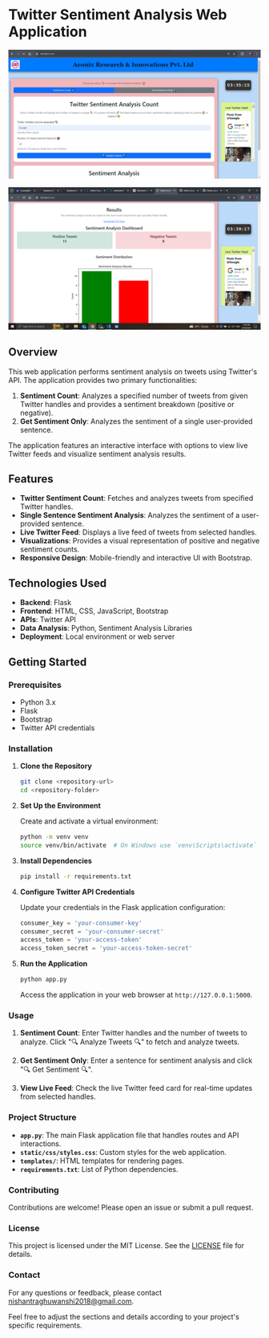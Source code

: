 
# Twitter Sentiment Analysis Web Application

![Alt text](https://github.com/Nishant2018/Twitter_Scrapping_-_Sentiment_Analysis/blob/main/1.jpg)

   
![Alt text](https://github.com/Nishant2018/Twitter_Scrapping_-_Sentiment_Analysis/blob/main/Screenshot%20(188).png)
## Overview
   
This web application performs sentiment analysis on tweets using Twitter's API. The application provides two primary functionalities:
1. **Sentiment Count**: Analyzes a specified number of tweets from given Twitter handles and provides a sentiment breakdown (positive or negative).
2. **Get Sentiment Only**: Analyzes the sentiment of a single user-provided sentence.
   
The application features an interactive interface with options to view live Twitter feeds and visualize sentiment analysis results.         

## Features
   
- **Twitter Sentiment Count**: Fetches and analyzes tweets from specified Twitter handles.
- **Single Sentence Sentiment Analysis**: Analyzes the sentiment of a user-provided sentence.   
- **Live Twitter Feed**: Displays a live feed of tweets from selected handles.
- **Visualizations**: Provides a visual representation of positive and negative sentiment counts.
- **Responsive Design**: Mobile-friendly and interactive UI with Bootstrap.   

## Technologies Used

- **Backend**: Flask
- **Frontend**: HTML, CSS, JavaScript, Bootstrap
- **APIs**: Twitter API
- **Data Analysis**: Python, Sentiment Analysis Libraries
- **Deployment**: Local environment or web server

## Getting Started

### Prerequisites

- Python 3.x
- Flask
- Bootstrap
- Twitter API credentials

### Installation

1. **Clone the Repository**

   ```bash
   git clone <repository-url>
   cd <repository-folder>
   ```

2. **Set Up the Environment**

   Create and activate a virtual environment:

   ```bash
   python -m venv venv
   source venv/bin/activate  # On Windows use `venv\Scripts\activate`
   ```

3. **Install Dependencies**

   ```bash
   pip install -r requirements.txt
   ```

4. **Configure Twitter API Credentials**

   Update your credentials in the Flask application configuration:

   ```python
   consumer_key = 'your-consumer-key'
   consumer_secret = 'your-consumer-secret'
   access_token = 'your-access-token'
   access_token_secret = 'your-access-token-secret'
   ```

5. **Run the Application**

   ```bash
   python app.py
   ```

   Access the application in your web browser at `http://127.0.0.1:5000`.

### Usage

1. **Sentiment Count**: Enter Twitter handles and the number of tweets to analyze. Click "🔍 Analyze Tweets 🔍" to fetch and analyze tweets.

2. **Get Sentiment Only**: Enter a sentence for sentiment analysis and click "🔍 Get Sentiment 🔍".

3. **View Live Feed**: Check the live Twitter feed card for real-time updates from selected handles.

### Project Structure

- **`app.py`**: The main Flask application file that handles routes and API interactions.
- **`static/css/styles.css`**: Custom styles for the web application.
- **`templates/`**: HTML templates for rendering pages.
- **`requirements.txt`**: List of Python dependencies.

### Contributing

Contributions are welcome! Please open an issue or submit a pull request.

### License

This project is licensed under the MIT License. See the [LICENSE](LICENSE) file for details.

### Contact

For any questions or feedback, please contact [nishantraghuwanshi2018@gmail.com](nishantraghuwanshi2018@gmail.com).


Feel free to adjust the sections and details according to your project's specific requirements.
